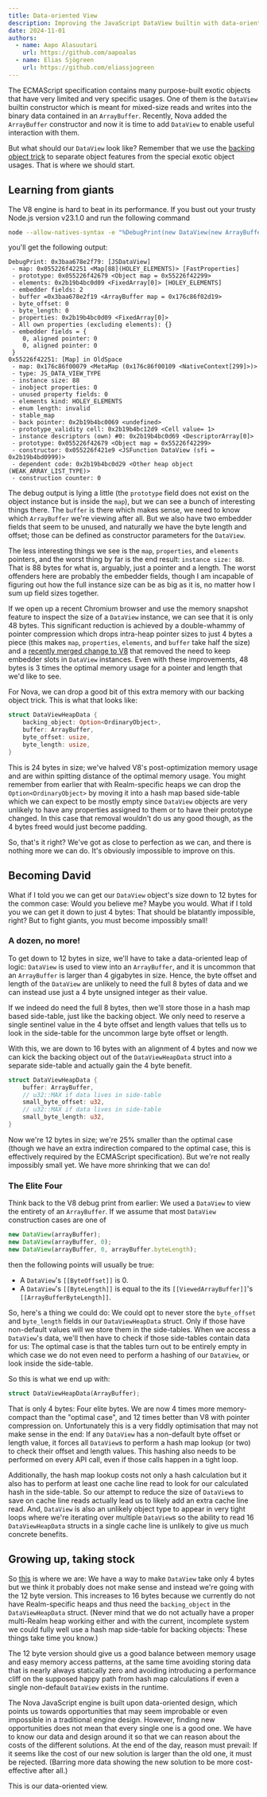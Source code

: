 ```yaml
---
title: Data-oriented View
description: Improving the JavaScript DataView builtin with data-oriented design.
date: 2024-11-01
authors:
  - name: Aapo Alasuutari
    url: https://github.com/aapoalas
  - name: Elias Sjögreen
    url: https://github.com/eliassjogreen
---
```


The ECMAScript specification contains many purpose-built exotic objects that
have very limited and very specific usages. One of them is the `DataView`
builtin constructor which is meant for mixed-size reads and writes into the
binary data contained in an `ArrayBuffer`. Recently, Nova added the
`ArrayBuffer` constructor and now it is time to add `DataView` to enable useful
interaction with them.

But what should our `DataView` look like? Remember that we use the
[backing object trick](./internals-of-nova-part-1) to separate object features
from the special exotic object usages. That is where we should start.

## Learning from giants

The V8 engine is hard to beat in its performance. If you bust out your trusty
Node.js version v23.1.0 and run the following command

```sh
node --allow-natives-syntax -e "%DebugPrint(new DataView(new ArrayBuffer(0)))"
```

you'll get the following output:

```console
DebugPrint: 0x3baa678e2f79: [JSDataView]
 - map: 0x055226f42251 <Map[88](HOLEY_ELEMENTS)> [FastProperties]
 - prototype: 0x055226f42679 <Object map = 0x55226f42299>
 - elements: 0x2b19b4bc0d09 <FixedArray[0]> [HOLEY_ELEMENTS]
 - embedder fields: 2
 - buffer =0x3baa678e2f19 <ArrayBuffer map = 0x176c86f02d19>
 - byte_offset: 0
 - byte_length: 0
 - properties: 0x2b19b4bc0d09 <FixedArray[0]>
 - All own properties (excluding elements): {}
 - embedder fields = {
    0, aligned pointer: 0
    0, aligned pointer: 0
 }
0x55226f42251: [Map] in OldSpace
 - map: 0x176c86f00079 <MetaMap (0x176c86f00109 <NativeContext[299]>)>
 - type: JS_DATA_VIEW_TYPE
 - instance size: 88
 - inobject properties: 0
 - unused property fields: 0
 - elements kind: HOLEY_ELEMENTS
 - enum length: invalid
 - stable_map
 - back pointer: 0x2b19b4bc0069 <undefined>
 - prototype_validity cell: 0x2b19b4bc12d9 <Cell value= 1>
 - instance descriptors (own) #0: 0x2b19b4bc0d69 <DescriptorArray[0]>
 - prototype: 0x055226f42679 <Object map = 0x55226f42299>
 - constructor: 0x055226f421e9 <JSFunction DataView (sfi = 0x2b19b4bd0999)>
 - dependent code: 0x2b19b4bc0d29 <Other heap object (WEAK_ARRAY_LIST_TYPE)>
 - construction counter: 0
```

The debug output is lying a little (the `prototype` field does not exist on the
object instance but is inside the `map`), but we can see a bunch of interesting
things there. The `buffer` is there which makes sense, we need to know which
`ArrayBuffer` we're viewing after all. But we also have two embedder fields that
seem to be unused, and naturally we have the byte length and offset; those can
be defined as constructor parameters for the `DataView`.

The less interesting things we see is the `map`, `properties`, and `elements`
pointers, and the worst thing by far is the end result: `instance size: 88`.
That is 88 bytes for what is, arguably, just a pointer and a length. The worst
offenders here are probably the embedder fields, though I am incapable of
figuring out how the full instance size can be as big as it is, no matter how I
sum up field sizes together.

If we open up a recent Chromium browser and use the memory snapshot feature to
inspect the size of a `DataView` instance, we can see that it is only 48 bytes.
This significant reduction is achieved by a double-whammy of pointer compression
which drops intra-heap pointer sizes to just 4 bytes a piece (this makes `map`,
`properties`, `elements`, and `buffer` take half the size) and a
[recently merged change to V8](https://issues.chromium.org/issues/346350847)
that removed the need to keep embedder slots in `DataView` instances. Even with
these improvements, 48 bytes is 3 times the optimal memory usage for a pointer
and length that we'd like to see.

For Nova, we can drop a good bit of this extra memory with our backing object
trick. This is what that looks like:

```rs
struct DataViewHeapData {
    backing_object: Option<OrdinaryObject>,
    buffer: ArrayBuffer,
    byte_offset: usize,
    byte_length: usize,
}
```

This is 24 bytes in size; we've halved V8's post-optimization memory usage and
are within spitting distance of the optimal memory usage. You might remember
from earlier that with Realm-specific heaps we can drop the
`Option<OrdinaryObject>` by moving it into a hash map based side-table which we
can expect to be mostly empty since `DataView` objects are very unlikely to have
any properties assigned to them or to have their prototype changed. In this case
that removal wouldn't do us any good though, as the 4 bytes freed would just
become padding.

So, that's it right? We've got as close to perfection as we can, and there is
nothing more we can do. It's obviously impossible to improve on this.

## Becoming David

What if I told you we can get our `DataView` object's size down to 12 bytes for
the common case: Would you believe me? Maybe you would. What if I told you we
can get it down to just 4 bytes: That should be blatantly impossible, right? But
to fight giants, you must become impossibly small!

### A dozen, no more!

To get down to 12 bytes in size, we'll have to take a data-oriented leap of
logic: `DataView` is used to view into an `ArrayBuffer`, and it is uncommon that
an `ArrayBuffer` is larger than 4 gigabytes in size. Hence, the byte offset and
length of the `DataView` are unlikely to need the full 8 bytes of data and we
can instead use just a 4 byte unsigned integer as their value.

If we indeed do need the full 8 bytes, then we'll store those in a hash map
based side-table, just like the backing object. We only need to reserve a single
sentinel value in the 4 byte offset and length values that tells us to look in
the side-table for the uncommon large byte offset or length.

With this, we are down to 16 bytes with an alignment of 4 bytes and now we can
kick the backing object out of the `DataViewHeapData` struct into a separate
side-table and actually gain the 4 byte benefit.

```rs
struct DataViewHeapData {
    buffer: ArrayBuffer,
    // u32::MAX if data lives in side-table
    small_byte_offset: u32,
    // u32::MAX if data lives in side-table
    small_byte_length: u32,
}
```

Now we're 12 bytes in size; we're 25% smaller than the optimal case (though we
have an extra indirection compared to the optimal case, this is effectively
required by the ECMAScript specification). But we're not really impossibly small
yet. We have more shrinking that we can do!

### The Elite Four

Think back to the V8 debug print from earlier: We used a `DataView` to view the
entirety of an `ArrayBuffer`. If we assume that most `DataView` construction
cases are one of

```ts
new DataView(arrayBuffer);
new DataView(arrayBuffer, 0);
new DataView(arrayBuffer, 0, arrayBuffer.byteLength);
```

then the following points will usually be true:

- A `DataView`'s `[[ByteOffset]]` is 0.
- A `DataView`'s `[[ByteLength]]` is equal to the its `[[ViewedArrayBuffer]]`'s
  `[[ArrayBufferByteLength]]`.

So, here's a thing we could do: We could opt to never store the `byte_offset`
and `byte_length` fields in our `DataViewHeapData` struct. Only if those have
non-default values will we store them in the side-tables. When we access a
`DataView`'s data, we'll then have to check if those side-tables contain data
for us: The optimal case is that the tables turn out to be entirely empty in
which case we do not even need to perform a hashing of our `DataView`, or look
inside the side-table.

So this is what we end up with:

```rs
struct DataViewHeapData(ArrayBuffer);
```

That is only 4 bytes: Four elite bytes. We are now 4 times more memory-compact
than the "optimal case", and 12 times better than V8 with pointer compression
on. Unfortunately this is a very fiddly optimisation that may not make sense in
the end: If any `DataView` has a non-default byte offset or length value, it
forces all `DataView`s to perform a hash map lookup (or two) to check their
offset and length values. This hashing also needs to be performed on every API
call, even if those calls happen in a tight loop.

Additionally, the hash map lookup costs not only a hash calculation but it also
has to perform at least one cache line read to look for our calculated hash in
the side-table. So our attempt to reduce the size of `DataView`s to save on
cache line reads actually lead us to likely add an extra cache line read. And,
`DataView` is also an unlikely object type to appear in very tight loops where
we're iterating over multiple `DataView`s so the ability to read 16
`DataViewHeapData` structs in a single cache line is unlikely to give us much
concrete benefits.

## Growing up, taking stock

So [this](https://github.com/trynova/nova/pull/447) is where we are: We have a
way to make `DataView` take only 4 bytes but we think it probably does not make
sense and instead we're going with the 12 byte version. This increases to 16
bytes because we currently do not have Realm-specific heaps and thus need the
`backing_object` in the `DataViewHeapData` struct. (Never mind that we do not
actually have a proper multi-Realm heap working either and with the current,
incomplete system we could fully well use a hash map side-table for backing
objects: These things take time you know.)

The 12 byte version should give us a good balance between memory usage and easy
memory access patterns, at the same time avoiding storing data that is nearly
always statically zero and avoiding introducing a performance cliff on the
supposed happy path from hash map calculations if even a single non-default
`DataView` exists in the runtime.

The Nova JavaScript engine is built upon data-oriented design, which points us
towards opportunities that may seem improbable or even impossible in a
traditional engine design. However, finding new opportunities does not mean that
every single one is a good one. We have to know our data and design around it so
that we can reason about the costs of the different solutions. At the end of the
day, reason must prevail: If it seems like the cost of our new solution is
larger than the old one, it must be rejected. (Barring more data showing the new
solution to be more cost-effective after all.)

This is our data-oriented view.

